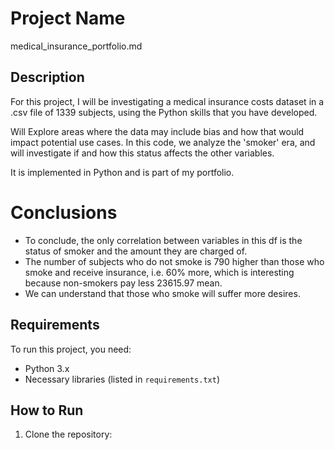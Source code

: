 # Project Name 
medical_insurance_portfolio.md

## Description

For this project, I will be investigating a medical insurance costs dataset in a .csv file of 1339 subjects,
using the Python skills that you have developed. 
 
Will Explore areas where the data may include bias and how that would impact potential use cases.
In this code, we analyze the 'smoker' era, and will investigate if and how this status affects the other variables. 

It is implemented in Python and is part of my portfolio.
# Conclusions

- To conclude, the only correlation between variables in this df is the status of smoker and the amount they are charged of.
- The number of subjects who do not smoke is 790 higher than those who smoke and receive insurance, i.e. 60% more,
which is interesting because non-smokers pay less 23615.97 mean. 
- We can understand that those who
smoke will suffer more desires.


## Requirements

To run this project, you need:
- Python 3.x
- Necessary libraries (listed in `requirements.txt`)

## How to Run

1. Clone the repository:
   ```sh   https://github.com/jovHad/medical-insurance-portfolio
  

